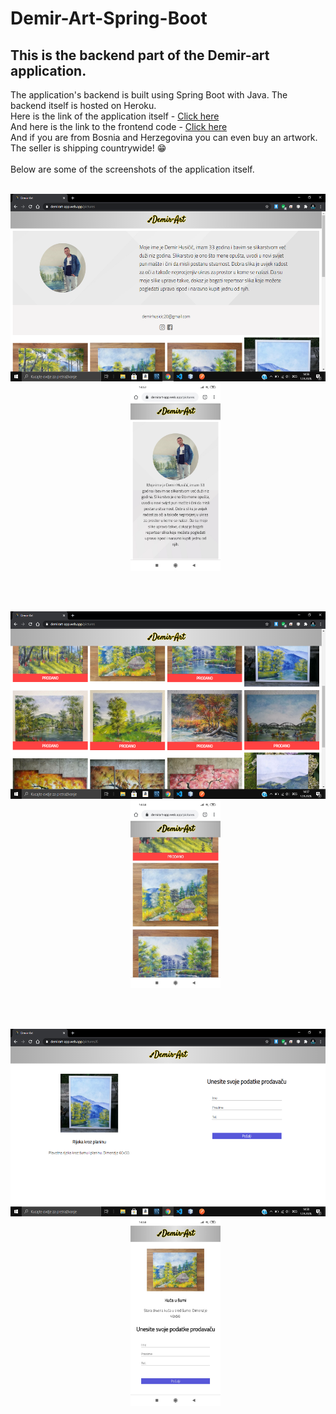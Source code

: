 # Demir-Art-Spring-Boot

## This is the backend part of the Demir-art application.<br>
The application's backend is built using Spring Boot with Java. The backend itself is hosted on Heroku.<br>
Here is the link of the application itself - <a href="https://demirart-app.web.app">Click here</a><br>
And here is the link to the frontend code - <a href="https://github.com/Imran-Sehic/Demir-Art-Angular">Click here</a><br>
And if you are from Bosnia and Herzegovina you can even buy an artwork. The seller is shipping countrywide! 😁<br><br>
Below are some of the screenshots of the application itself.<br><br>

<p align="center"><img src="screenshots/screenshot1.png" height=300>&nbsp;&nbsp;&nbsp;&nbsp;&nbsp;&nbsp;<img src="screenshots/screenshot4.jpg" height=300></p></br><br>
<p align="center"><img src="screenshots/screenshot2.png" height=300>&nbsp;&nbsp;&nbsp;&nbsp;&nbsp;&nbsp;<img src="screenshots/screenshot5.jpg" height=300></p></br><br>
<p align="center"><img src="screenshots/screenshot3.png" height=300>&nbsp;&nbsp;&nbsp;&nbsp;&nbsp;&nbsp;<img src="screenshots/screenshot6.jpg" height=300></p>
